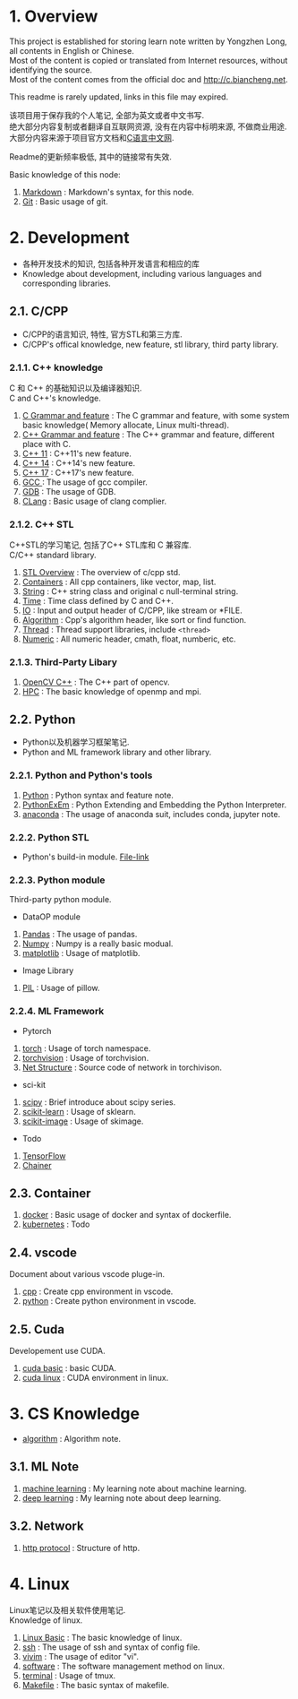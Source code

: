 # 1. Overview

This project is established for storing learn note written by Yongzhen Long, all contents in English or Chinese.   
Most of the content is copied or translated from Internet resources, without identifying the source.  
Most of the content comes from the official doc and http://c.biancheng.net.  

This readme is rarely updated, links in this file may expired.

该项目用于保存我的个人笔记, 全部为英文或者中文书写.  
绝大部分内容复制或者翻译自互联网资源, 没有在内容中标明来源, 不做商业用途.  
大部分内容来源于项目官方文档和[C语言中文网](http://c.biancheng.net).  

Readme的更新频率极低, 其中的链接常有失效.

Basic knowledge of this node:

1. [Markdown](markdown.md)  : Markdown's syntax, for this node.
2. [Git](gitbasic.md)       : Basic usage of git.

# 2. Development

* 各种开发技术的知识, 包括各种开发语言和相应的库
* Knowledge about development, including various languages and corresponding libraries.

## 2.1. C/CPP

* C/CPP的语言知识, 特性, 官方STL和第三方库.  
* C/CPP's offical knowledge, new feature, stl library, third party library.  

### 2.1.1. C++ knowledge

C 和 C++ 的基础知识以及编译器知识.  
C and C++'s knowledge.  

1. [C Grammar and feature](dev/cpp/note/c.md)   : The C grammar and feature, with some system basic knowledge( Memory allocate, Linux multi-thread).
2. [C++ Grammar and feature](dev/cpp/note/cpp.md)   : The C++ grammar and feature, different place with C.
3. [C++ 11](dev/cpp/note/cpp11.md) : C++11's new feature.
4. [C++ 14](dev/cpp/note/cpp14.md) : C++14's new feature.
5. [C++ 17](dev/cpp/note/cpp17.md) : C++17's new feature.
6. [GCC ](/dev/cpp/note/gcc.md)   : The usage of gcc compiler.
7. [GDB](dev/cpp/note/gdb.md) : The usage of GDB.
8. [CLang](dev/cpp/note/clang.md) : Basic usage of clang complier.



### 2.1.2. C++ STL

C++STL的学习笔记, 包括了C++ STL库和 C 兼容库.  
C/C++ standard library.  

1. [STL Overview](dev/cpp/cppstl/cppstl.md) : The overview of c/cpp std.
2. [Containers](dev/cpp/cppstl/containers.md)  : All cpp containers, like vector, map, list.
3. [String](dev/cpp/cppstl/string.md)  : C++ string class and original c null-terminal string.
5. [Time](dev/cpp/cppstl/time.md)  : Time class defined by C and C++.
6. [IO](dev/cpp/cppstl/io.md)  : Input and output header of C/CPP, like stream or *FILE.
7. [Algorithm](dev/cpp/cppstl/algorithm.md) : Cpp's algorithm header, like sort or find function.
8. [Thread](dev/cpp/cppstl/thread.md) : Thread support libraries, include `<thread>`
10. [Numeric](dev/cpp/cppstl/numeric.md) : All numeric header, cmath, float, numberic, etc.

### 2.1.3. Third-Party Libary

1. [OpenCV C++](dev/cpp/library/opencv.md) : The C++ part of opencv.
2. [HPC](dev/cpp/library/hpc.md)   : The basic knowledge of openmp and mpi.

## 2.2. Python

* Python以及机器学习框架笔记.  
* Python and ML framework library and other library.  

### 2.2.1. Python and Python's tools

1. [Python](dev/python/python/python.md)  : Python syntax and feature note.
2. [PythonExEm](dev/python/python/pythonexem.md) : Python Extending and Embedding the Python Interpreter.
3. [anaconda](dev/python/python/anaconda.md)  : The usage of anaconda suit, includes conda, jupyter note.

### 2.2.2. Python STL

* Python's build-in module.  [File-link](dev/python/pystl/)  

### 2.2.3. Python module

Third-party python module.

* DataOP module
1. [Pandas](dev/python/pymodule/data/pandas.md)    : The usage of pandas.
2. [Numpy](dev/python/pymodule/data/numpy.md)  : Numpy is a really basic modual.
3. [matplotlib](dev/python/pymodule/data/matplotlib.md) : Usage of matplotlib.

* Image Library
1. [PIL](dev/python/pymodule/pil/pillow.md) : Usage of pillow.  

### 2.2.4. ML Framework

* Pytorch
1. [torch](dev/python/mlframework/pytorch/pytorch.md)  : Usage of torch namespace.
2. [torchvision](dev/python/mlframework/pytorch/torchvision.md) : Usage of torchvision.
3. [Net Structure](dev/python/mlframework/pytorch/torchvisionmodel.py) : Source code of network in torchivison.

* sci-kit
1. [scipy](dev/python/mlframework/scikit/scipy.md) : Brief introduce about scipy series.  
2. [scikit-learn](dev/python/mlframework/scikit/scikit-learn.md) : Usage of sklearn.
3. [scikit-image](dev/python/mlframework/scikit/scikit-image.md) : Usage of skimage.

* Todo

1. [TensorFlow](dev/python/mlframework/tensorflow.md)
2. [Chainer](dev/python/mlframework/chainer.md)


## 2.3. Container 

1. [docker](dev/container/docker.md) : Basic usage of docker and syntax of dockerfile.
2. [kubernetes](dev/container/kubernetes.md) : Todo

## 2.4. vscode

Document about various vscode pluge-in.  

1. [cpp](dev/vscode/cpp.md) : Create cpp environment in vscode.
2. [python](dev/vscode/python.md) : Create python environment in vscode.

## 2.5. Cuda

Developement use CUDA.

1. [cuda basic](dev/cuda/cuda1basic.md) : basic CUDA.
2. [cuda linux](dev/cuda/cudalinux.md) : CUDA environment in linux.

# 3. CS Knowledge

* [algorithm](knowledge/algorithm.md) : Algorithm note.

## 3.1. ML Note

1. [machine learning](knowledge/mlnote/machinelearning.md) : My learning note about machine learning.
2. [deep learning](knowledge/mlnote/deeplearning.md) : My learning note about deep learning.

## 3.2. Network 

1. [http protocol](knowledge/network/http.md) : Structure of http.

# 4. Linux

Linux笔记以及相关软件使用笔记.  
Knowledge of linux.  

1. [Linux Basic](linux/linuxbasic.md)   : The basic knowledge of linux.  
2. [ssh](linux/ssh.md)  : The usage of ssh and syntax of config file.  
3. [vivim](linux/vivim.md)  : The usage of editor "vi".
4. [software](linux/software.md)    : The software management method on linux.
5. [terminal](linux/terminal.md) : Usage of tmux.  
6. [Makefile](linux/makefile.md) : The basic syntax of makefile.

